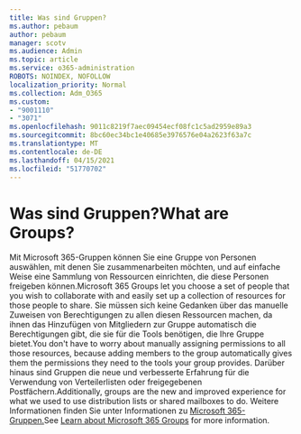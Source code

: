 ```yaml
---
title: Was sind Gruppen?
ms.author: pebaum
author: pebaum
manager: scotv
ms.audience: Admin
ms.topic: article
ms.service: o365-administration
ROBOTS: NOINDEX, NOFOLLOW
localization_priority: Normal
ms.collection: Adm_O365
ms.custom:
- "9001110"
- "3071"
ms.openlocfilehash: 9011c8219f7aec09454ecf08fc1c5ad2959e89a3
ms.sourcegitcommit: 8bc60ec34bc1e40685e3976576e04a2623f63a7c
ms.translationtype: MT
ms.contentlocale: de-DE
ms.lasthandoff: 04/15/2021
ms.locfileid: "51770702"
---
```

# <a name="what-are-groups"></a><span data-ttu-id="88e36-102">Was sind Gruppen?</span><span class="sxs-lookup"><span data-stu-id="88e36-102">What are Groups?</span></span>

<span data-ttu-id="88e36-103">Mit Microsoft 365-Gruppen können Sie eine Gruppe von Personen auswählen, mit denen Sie zusammenarbeiten möchten, und auf einfache Weise eine Sammlung von Ressourcen einrichten, die diese Personen freigeben können.</span><span class="sxs-lookup"><span data-stu-id="88e36-103">Microsoft 365 Groups let you choose a set of people that you wish to collaborate with and easily set up a collection of resources for those people to share.</span></span> <span data-ttu-id="88e36-104">Sie müssen sich keine Gedanken über das manuelle Zuweisen von Berechtigungen zu allen diesen Ressourcen machen, da ihnen das Hinzufügen von Mitgliedern zur Gruppe automatisch die Berechtigungen gibt, die sie für die Tools benötigen, die Ihre Gruppe bietet.</span><span class="sxs-lookup"><span data-stu-id="88e36-104">You don't have to worry about manually assigning permissions to all those resources, because adding members to the group automatically gives them the permissions they need to the tools your group provides.</span></span> <span data-ttu-id="88e36-105">Darüber hinaus sind Gruppen die neue und verbesserte Erfahrung für die Verwendung von Verteilerlisten oder freigegebenen Postfächern.</span><span class="sxs-lookup"><span data-stu-id="88e36-105">Additionally, groups are the new and improved experience for what we used to use distribution lists or shared mailboxes to do.</span></span>  <span data-ttu-id="88e36-106">Weitere Informationen finden Sie unter Informationen zu [Microsoft 365-Gruppen.](https://support.office.com/article/b565caa1-5c40-40ef-9915-60fdb2d97fa2)</span><span class="sxs-lookup"><span data-stu-id="88e36-106">See [Learn about Microsoft 365 Groups](https://support.office.com/article/b565caa1-5c40-40ef-9915-60fdb2d97fa2) for more information.</span></span> 